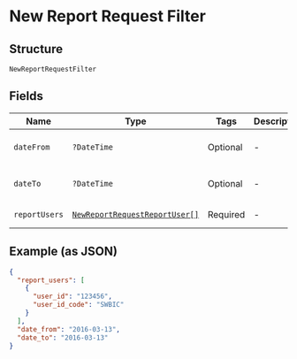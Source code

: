 
# New Report Request Filter

## Structure

`NewReportRequestFilter`

## Fields

| Name | Type | Tags | Description | Getter | Setter |
|  --- | --- | --- | --- | --- | --- |
| `dateFrom` | `?DateTime` | Optional | - | getDateFrom(): ?\DateTime | setDateFrom(?\DateTime dateFrom): void |
| `dateTo` | `?DateTime` | Optional | - | getDateTo(): ?\DateTime | setDateTo(?\DateTime dateTo): void |
| `reportUsers` | [`NewReportRequestReportUser[]`](../../doc/models/new-report-request-report-user.md) | Required | - | getReportUsers(): array | setReportUsers(array reportUsers): void |

## Example (as JSON)

```json
{
  "report_users": [
    {
      "user_id": "123456",
      "user_id_code": "SWBIC"
    }
  ],
  "date_from": "2016-03-13",
  "date_to": "2016-03-13"
}
```

